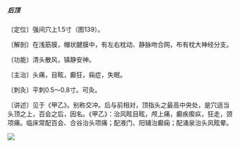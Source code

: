 ##### 后顶

〔定位〕强间穴上1.5寸（图139）。

〔解剖〕在浅筋膜，帽状腱膜中，有左右枕动、静脉吻合网，布有枕大神经分支。

〔功能〕清头散风，镇静安神。

〔主治〕头痛，目眩，癫狂，痫症，失眠。

〔刺灸〕平刺0.5～0.8寸。可灸。

〔讲述〕见于《甲乙》。别称交冲。后与前相对，顶指头之最高中央处，是穴适当头顶之上，百会之后，因名。《甲乙》：治风眩目眩，颅上痛，癫疾瘈疭，狂走，颈项痛。临床常配百会、合谷治头项痛；配液门、阳辅治癫痫；配涌泉治头风眩晕。

![](img/图139.jpg)
